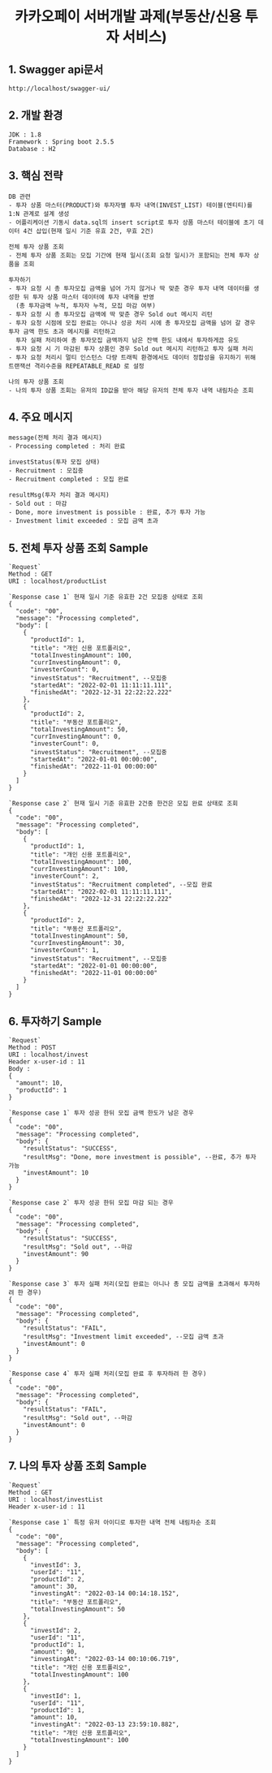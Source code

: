 <div align="center">
<h1>카카오페이 서버개발 과제(부동산/신용 투자 서비스)</h1>
</div>


## 1. Swagger api문서

    http://localhost/swagger-ui/


## 2. 개발 환경

    JDK : 1.8
    Framework : Spring boot 2.5.5
    Database : H2


## 3. 핵심 전략
    DB 관련
    - 투자 상품 마스터(PRODUCT)와 투자자별 투자 내역(INVEST_LIST) 테이블(엔티티)를 1:N 관계로 설계 생성
    - 어플리케이션 기동시 data.sql의 insert script로 투자 상품 마스터 테이블에 초기 데이터 4건 삽입(현재 일시 기준 유효 2건, 무효 2건)
    
    전체 투자 상품 조회
    - 전체 투자 상품 조회는 모집 기간에 현재 일시(조회 요청 일시)가 포함되는 전체 투자 상품을 조회
    
    투자하기
    - 투자 요청 시 총 투자모집 금액을 넘어 가지 않거나 딱 맞춘 경우 투자 내역 데이터를 생성한 뒤 투자 상품 마스터 데이터에 투자 내역을 반영
      (총 투자금액 누적, 투자자 누적, 모집 마감 여부)
    - 투자 요청 시 총 투자모집 금액에 딱 맞춘 경우 Sold out 메시지 리턴
    - 투자 요청 시점에 모집 완료는 아니나 성공 처리 시에 총 투자모집 금액을 넘어 갈 경우 투자 금액 한도 초과 메시지를 리턴하고
      투자 실패 처리하여 총 투자모집 금액까지 남은 잔액 한도 내에서 투자하게끔 유도
    - 투자 요청 시 기 마감된 투자 상품인 경우 Sold out 메시지 리턴하고 투자 실패 처리
    - 투자 요청 처리시 멀티 인스턴스 다량 트래픽 환경에서도 데이터 정합성을 유지하기 위해 트랜잭션 격리수준을 REPEATABLE_READ 로 설정
    
    나의 투자 상품 조회
    - 나의 투자 상품 조회는 유저의 ID값을 받아 해당 유저의 전체 투자 내역 내림차순 조회


## 4. 주요 메시지

    message(전체 처리 결과 메시지)
	- Processing completed : 처리 완료

    investStatus(투자 모집 상태)
	- Recruitment : 모집중
	- Recruitment completed : 모집 완료

    resultMsg(투자 처리 결과 메시지)
	- Sold out : 마감
	- Done, more investment is possible : 완료, 추가 투자 가능
	- Investment limit exceeded : 모집 금액 초과
	
    
## 5. 전체 투자 상품 조회 Sample

    `Request`
	Method : GET
	URI : localhost/productList

    `Response case 1` 현재 일시 기준 유효한 2건 모집중 상태로 조회
	{
	  "code": "00",
	  "message": "Processing completed",
	  "body": [
	    {
	      "productId": 1,
	      "title": "개인 신용 포트폴리오",
	      "totalInvestingAmount": 100,
	      "currInvestingAmount": 0,
	      "investerCount": 0,
	      "investStatus": "Recruitment", --모집중
	      "startedAt": "2022-02-01 11:11:11.111",
	      "finishedAt": "2022-12-31 22:22:22.222"
	    },
	    {
	      "productId": 2,
	      "title": "부동산 포트폴리오",
	      "totalInvestingAmount": 50,
	      "currInvestingAmount": 0,
	      "investerCount": 0,
	      "investStatus": "Recruitment", --모집중
	      "startedAt": "2022-01-01 00:00:00",
	      "finishedAt": "2022-11-01 00:00:00"
	    }
	  ]
	}

    `Response case 2` 현재 일시 기준 유효한 2건중 한건은 모집 완료 상태로 조회
	{
	  "code": "00",
	  "message": "Processing completed",
	  "body": [
	    {
	      "productId": 1,
	      "title": "개인 신용 포트폴리오",
	      "totalInvestingAmount": 100,
	      "currInvestingAmount": 100,
	      "investerCount": 2,
	      "investStatus": "Recruitment completed", --모집 완료
	      "startedAt": "2022-02-01 11:11:11.111",
	      "finishedAt": "2022-12-31 22:22:22.222"
	    },
	    {
	      "productId": 2,
	      "title": "부동산 포트폴리오",
	      "totalInvestingAmount": 50,
	      "currInvestingAmount": 30,
	      "investerCount": 1,
	      "investStatus": "Recruitment", --모집중
	      "startedAt": "2022-01-01 00:00:00",
	      "finishedAt": "2022-11-01 00:00:00"
	    }
	  ]
	}


## 6. 투자하기 Sample

    `Request`
	Method : POST
	URI : localhost/invest
	Header x-user-id : 11
	Body :
	{
	  "amount": 10,
	  "productId": 1
	}

    `Response case 1` 투자 성공 한뒤 모집 금액 한도가 남은 경우
	{
	  "code": "00",
	  "message": "Processing completed",
	  "body": {
	    "resultStatus": "SUCCESS",
	    "resultMsg": "Done, more investment is possible", --완료, 추가 투자 가능
	    "investAmount": 10
	  }
	}

    `Response case 2` 투자 성공 한뒤 모집 마감 되는 경우
	{
	  "code": "00",
	  "message": "Processing completed",
	  "body": {
	    "resultStatus": "SUCCESS",
	    "resultMsg": "Sold out", --마감
	    "investAmount": 90
	  }
	}

    `Response case 3` 투자 실패 처리(모집 완료는 아니나 총 모집 금액을 초과해서 투자하려 한 경우)
	{
	  "code": "00",
	  "message": "Processing completed",
	  "body": {
	    "resultStatus": "FAIL",
	    "resultMsg": "Investment limit exceeded", --모집 금액 초과
	    "investAmount": 0
	  }
	}

    `Response case 4` 투자 실패 처리(모집 완료 후 투자하려 한 경우)
	{
	  "code": "00",
	  "message": "Processing completed",
	  "body": {
	    "resultStatus": "FAIL",
	    "resultMsg": "Sold out", --마감
	    "investAmount": 0
	  }
	}


## 7. 나의 투자 상품 조회 Sample

    `Request`
	Method : GET
	URI : localhost/investList
	Header x-user-id : 11

    `Response case 1` 특정 유저 아이디로 투자한 내역 전체 내림차순 조회
	{
	  "code": "00",
	  "message": "Processing completed",
	  "body": [
	    {
	      "investId": 3,
	      "userId": "11",
	      "productId": 2,
	      "amount": 30,
	      "investingAt": "2022-03-14 00:14:18.152",
	      "title": "부동산 포트폴리오",
	      "totalInvestingAmount": 50
	    },
	    {
	      "investId": 2,
	      "userId": "11",
	      "productId": 1,
	      "amount": 90,
	      "investingAt": "2022-03-14 00:10:06.719",
	      "title": "개인 신용 포트폴리오",
	      "totalInvestingAmount": 100
	    },
	    {
	      "investId": 1,
	      "userId": "11",
	      "productId": 1,
	      "amount": 10,
	      "investingAt": "2022-03-13 23:59:10.882",
	      "title": "개인 신용 포트폴리오",
	      "totalInvestingAmount": 100
	    }
	  ]
	}
